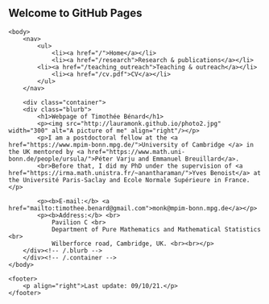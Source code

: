 ## Welcome to GitHub Pages
<!DOCTYPE html>
<html>  
	<head>
		<title>Webpage of Timothée Bénard </title>
		<!-- link to main stylesheet -->
		<link rel="stylesheet" type="text/css" href="/css/main.css">
	</head>
  
	<body>
		<nav>
    		<ul>
        		<li><a href="/">Home</a></li>
	        	<li><a href="/research">Research & publications</a></li>
			<li><a href="/teaching_outreach">Teaching & outreach</a></li>
        		<li><a href="/cv.pdf">CV</a></li>
    		</ul>
		</nav>
		
		<div class="container">
		<div class="blurb">
			<h1>Webpage of Timothée Bénard</h1>
			<p><img src="http://lauramonk.github.io/photo2.jpg" width="300" alt="A picture of me" align="right"/></p>
			<p>I am a postdoctoral fellow at the <a href="https://www.mpim-bonn.mpg.de/">University of Cambridge </a> in the UK mentored by <a href="https://www.math.uni-bonn.de/people/ursula/">Péter Varju and Emmanuel Breuillard</a>. 
			<br>Before that, I did my PhD under the supervision of <a href="https://irma.math.unistra.fr/~anantharaman/">Yves Benoist</a> at the Université Paris-Saclay and Ecole Normale Supérieure in France.</p>
	
			<p><b>E-mail:</b> <a href="mailto:timothee.benard@gmail.com">monk@mpim-bonn.mpg.de</a></p>
			<p><b>Address:</b> <br> 
				Pavilion C <br>
				Department of Pure Mathematics and Mathematical Statistics <br>
				Wilberforce road, Cambridge, UK. <br><br></p> 
		</div><!-- /.blurb -->
		</div><!-- /.container -->
	</body>
	
	<footer>
		<p align="right">Last update: 09/10/21.</p>
	</footer>
</html>


